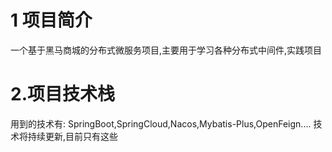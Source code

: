 # 1 项目简介
一个基于黑马商城的分布式微服务项目,主要用于学习各种分布式中间件,实践项目
# 2.项目技术栈
用到的技术有:
SpringBoot,SpringCloud,Nacos,Mybatis-Plus,OpenFeign....
技术将持续更新,目前只有这些